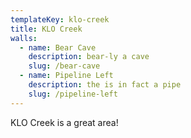 ```yaml
---
templateKey: klo-creek
title: KLO Creek
walls:
  - name: Bear Cave
    description: bear-ly a cave
    slug: /bear-cave
  - name: Pipeline Left
    description: the is in fact a pipe
    slug: /pipeline-left
---
```


KLO Creek is a great area!
